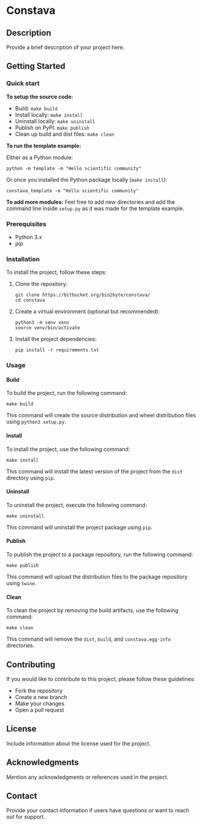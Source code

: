 # Constava

## Description
Provide a brief description of your project here.

## Getting Started

### Quick start

**To setup the source code:**

- Build: `make build`
- Install locally: `make install`
- Uninstall locally: `make uninstall`
- Publish on PyPI: `make publish`
- Clean up build and dist files: `make clean`

**To run the template example:**

Either as a Python module:

```
python -m template -m "Hello scientific community"
```

Or once you installed the Python package locally (`make install`):

```
constava_template -m "Hello scientific community"
```

**To add more modules:**
Feel free to add new directories and add the command line inside `setup.py` as it was made for the template example.

### Prerequisites
- Python 3.x
- pip

### Installation
To install the project, follow these steps:

1. Clone the repository:
   ```
   git clone https://bitbucket.org/bio2byte/constava/
   cd constava
   ```

2. Create a virtual environment (optional but recommended):
   ```
   python3 -m venv venv
   source venv/bin/activate
   ```

3. Install the project dependencies:
   ```
   pip install -r requirements.txt
   ```

### Usage

#### Build
To build the project, run the following command:

```
make build
```

This command will create the source distribution and wheel distribution files using `python3 setup.py`.

#### Install
To install the project, use the following command:

```
make install
```

This command will install the latest version of the project from the `dist` directory using `pip`.

#### Uninstall
To uninstall the project, execute the following command:

```
make uninstall
```

This command will uninstall the project package using `pip`.

#### Publish
To publish the project to a package repository, run the following command:

```
make publish
```

This command will upload the distribution files to the package repository using `twine`.

#### Clean
To clean the project by removing the build artifacts, use the following command:

```
make clean
```

This command will remove the `dist`, `build`, and `constava.egg-info` directories.

## Contributing

If you would like to contribute to this project, please follow these guidelines:
- Fork the repository
- Create a new branch
- Make your changes
- Open a pull request

## License
Include information about the license used for the project.

## Acknowledgments
Mention any acknowledgments or references used in the project.

## Contact
Provide your contact information if users have questions or want to reach out for support.
